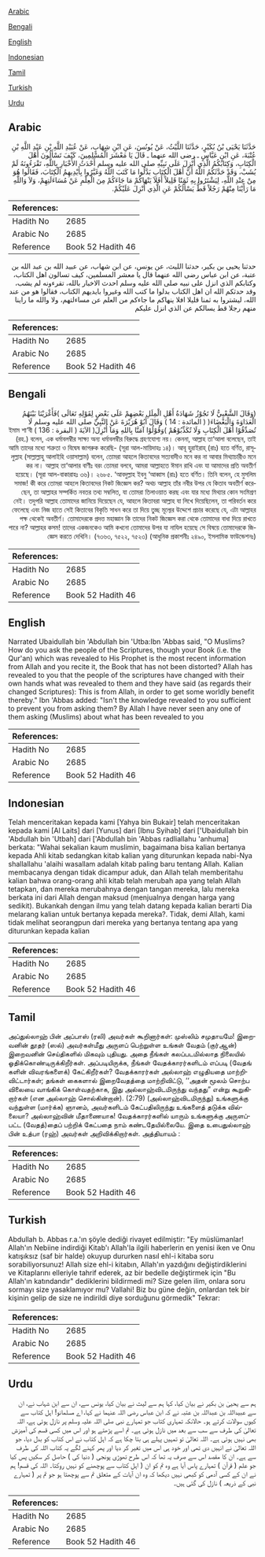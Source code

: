 [Arabic](#arabic)

[Bengali](#bengali)

[English](#english)

[Indonesian](#indonesian)

[Tamil](#tamil)

[Turkish](#turkish)

[Urdu](#urdu)

## Arabic


<div dir="rtl" lang="ar" style={{fontSize:'larger',backgroundColor:'#f8f9fa',padding:20}}>
حَدَّثَنَا يَحْيَى بْنُ بُكَيْرٍ، حَدَّثَنَا اللَّيْثُ، عَنْ يُونُسَ، عَنِ ابْنِ شِهَابٍ، عَنْ عُبَيْدِ اللَّهِ بْنِ عَبْدِ اللَّهِ بْنِ عُتْبَةَ، عَنِ ابْنِ عَبَّاسٍ ـ رضى الله عنهما ـ قَالَ يَا مَعْشَرَ الْمُسْلِمِينَ، كَيْفَ تَسْأَلُونَ أَهْلَ الْكِتَابِ، وَكِتَابُكُمُ الَّذِي أُنْزِلَ عَلَى نَبِيِّهِ صلى الله عليه وسلم أَحْدَثُ الأَخْبَارِ بِاللَّهِ، تَقْرَءُونَهُ لَمْ يُشَبْ، وَقَدْ حَدَّثَكُمُ اللَّهُ أَنَّ أَهْلَ الْكِتَابِ بَدَّلُوا مَا كَتَبَ اللَّهُ وَغَيَّرُوا بِأَيْدِيهِمُ الْكِتَابَ، فَقَالُوا هُوَ مِنْ عِنْدِ اللَّهِ، لِيَشْتَرُوا بِهِ ثَمَنًا قَلِيلاً أَفَلاَ يَنْهَاكُمْ مَا جَاءَكُمْ مِنَ الْعِلْمِ عَنْ مُسَاءَلَتِهِمْ، وَلاَ وَاللَّهِ مَا رَأَيْنَا مِنْهُمْ رَجُلاً قَطُّ يَسْأَلُكُمْ عَنِ الَّذِي أُنْزِلَ عَلَيْكُمْ‏.‏
</div>
<div style={{backgroundColor:'#f8f9fa',padding:20, marginBottom: 10}}><table> <thead> <tr> <th>References:</th> <th></th> </tr> </thead> <tbody><tr><td>Hadith No</td><td>2685</td></tr><tr><td>Arabic No</td><td>2685</td></tr><tr><td>Reference</td><td>Book 52 Hadith 46</td></tr></tbody></table></div>


<div dir="rtl" lang="ar" style={{fontSize:'larger',backgroundColor:'#f8f9fa',padding:20}}>
حدثنا يحيى بن بكير، حدثنا الليث، عن يونس، عن ابن شهاب، عن عبيد الله بن عبد الله بن عتبة، عن ابن عباس رضى الله عنهما قال يا معشر المسلمين، كيف تسالون اهل الكتاب، وكتابكم الذي انزل على نبيه صلى الله عليه وسلم احدث الاخبار بالله، تقرءونه لم يشب، وقد حدثكم الله ان اهل الكتاب بدلوا ما كتب الله وغيروا بايديهم الكتاب، فقالوا هو من عند الله، ليشتروا به ثمنا قليلا افلا ينهاكم ما جاءكم من العلم عن مساءلتهم، ولا والله ما راينا منهم رجلا قط يسالكم عن الذي انزل عليكم
</div>
<div style={{backgroundColor:'#f8f9fa',padding:20, marginBottom: 10}}><table> <thead> <tr> <th>References:</th> <th></th> </tr> </thead> <tbody><tr><td>Hadith No</td><td>2685</td></tr><tr><td>Arabic No</td><td>2685</td></tr><tr><td>Reference</td><td>Book 52 Hadith 46</td></tr></tbody></table></div>

## Bengali


<div dir="rtl" lang="bn" style={{fontSize:'larger',backgroundColor:'#f8f9fa',padding:20}}>
(وَقَالَ الشَّعْبِيُّ لَا تَجُوْزُ شَهَادَةُ أَهْلِ الْمِلَلِ بَعْضِهِمْ عَلَى بَعْضٍ لِقَوْلِهِ تَعَالَى )فَأَغْرَيْنَا بَيْنَهُمُ الْعَدَاوَةَ وَالْبَغْضَاءَ( ( المائدة : 14 ) وَقَالَ أَبُوْ هُرَيْرَةَ عَنْ النَّبِيِّ صلى الله عليه وسلم لَا تُصَدِّقُوْا أَهْلَ الْكِتَابِ وَلَا تُكَذِّبُوْهُمْ )وَقُوْلُوْا آمَنَّا بِاللهِ وَمَآ أُنْزِلَ( الآيَةَ ( البقرة : 136 ) ইমাম শা‘বী (রহ.) বলেন, এক ধর্মাবলম্বীর সাক্ষ্য অন্য ধর্মাবলম্বীর বিরুদ্ধে গ্রহণযোগ্য নয়। কেননা, আল্লাহ তা‘আলা বলেছেন, তাই আমি তাদের মধ্যে শত্রুতা ও বিদ্বেষ জাগরুক করেছি- (সূরা আল-মায়িদাহঃ ১৪)। আবূ হুরাইরাহ্ (রাঃ) হতে বর্ণিত, রাসূলুল্লাহ (সাল্লাল্লাহু আলাইহি ওয়াসাল্লাম) বলেন, তোমরা আহলে কিতাবদের সত্যবাদীও মনে কর না আবার মিথ্যাচারীও মনে কর না। আল্লাহ তা‘আলার বাণীঃ বরং তোমরা বলবে, আমরা আল্লাহতে ঈমান রাখি এবং যা আমাদের প্রতি অবতীর্ণ হয়েছে। (সূরা আল-বাকারাহঃ ৩৬)। ২৬৮৫. ‘আবদুল্লাহ ইবনু ‘আব্বাস (রাঃ) হতে বর্ণিত। তিনি বলেন, হে মুসলিম সমাজ! কী করে তোমরা আহলে কিতাবদের নিকট জিজ্ঞেস কর? অথচ আল্লাহ তাঁর নবীর উপর যে কিতাব অবতীর্ণ করেছেন, তা আল্লাহর সম্পর্কিত নবতর তথ্য সম্বলিত, যা তোমরা তিলাওয়াত করছ এবং যার মধ্যে মিথ্যার কোন সংমিশ্রণ নেই। তদুপরি আল্লাহ তোমাদের জানিয়ে দিয়েছেন যে, আহলে কিতাবরা আল্লাহ যা লিখে দিয়েছিলেন, তা পরিবর্তন করে ফেলেছে এবং নিজ হাতে সেই কিতাবের বিকৃতি সাধন করে তা দিয়ে তুচ্ছ মূল্যের উদ্দেশে প্রচার করেছে যে, এটা আল্লাহর পক্ষ থেকেই অবতীর্ণ। তোমাদেরকে প্রদত্ত মহাজ্ঞান কি তাদের নিকট জিজ্ঞেস করা থেকে তোমাদের বাধা দিয়ে রাখতে পারে না? আল্লাহর কসম! তাদের একজনকেও আমি কখনো তোমাদের উপর যা নাযিল হয়েছে সে বিষয়ে তোমাদেরকে জিজ্ঞেস করতে দেখিনি। (৭৩৬৩, ৭৫২২, ৭৫২৩) (আধুনিক প্রকাশনীঃ ২৪৯০, ইসলামিক ফাউন্ডেশনঃ)
</div>
<div style={{backgroundColor:'#f8f9fa',padding:20, marginBottom: 10}}><table> <thead> <tr> <th>References:</th> <th></th> </tr> </thead> <tbody><tr><td>Hadith No</td><td>2685</td></tr><tr><td>Arabic No</td><td>2685</td></tr><tr><td>Reference</td><td>Book 52 Hadith 46</td></tr></tbody></table></div>

## English


<div dir="ltr" lang="en" style={{fontSize:'larger',backgroundColor:'#f8f9fa',padding:20}}>
Narrated Ubaidullah bin 'Abdullah bin 'Utba:Ibn 'Abbas said, "O Muslims? How do you ask the people of the Scriptures, though your Book (i.e. the Qur'an) which was revealed to His Prophet is the most recent information from Allah and you recite it, the Book that has not been distorted? Allah has revealed to you that the people of the scriptures have changed with their own hands what was revealed to them and they have said (as regards their changed Scriptures): This is from Allah, in order to get some worldly benefit thereby." Ibn 'Abbas added: "Isn't the knowledge revealed to you sufficient to prevent you from asking them? By Allah I have never seen any one of them asking (Muslims) about what has been revealed to you
</div>
<div style={{backgroundColor:'#f8f9fa',padding:20, marginBottom: 10}}><table> <thead> <tr> <th>References:</th> <th></th> </tr> </thead> <tbody><tr><td>Hadith No</td><td>2685</td></tr><tr><td>Arabic No</td><td>2685</td></tr><tr><td>Reference</td><td>Book 52 Hadith 46</td></tr></tbody></table></div>

## Indonesian


<div dir="ltr" lang="id" style={{fontSize:'larger',backgroundColor:'#f8f9fa',padding:20}}>
Telah menceritakan kepada kami [Yahya bin Bukair] telah menceritakan kepada kami [Al Laits] dari [Yunus] dari [Ibnu Syihab] dari ['Ubaidullah bin 'Abdullah bin 'Utbah] dari ['Abdullah bin 'Abbas radliallahu 'anhuma] berkata: "Wahai sekalian kaum muslimin, bagaimana bisa kalian bertanya kepada Ahli kitab sedangkan kitab kalian yang diturunkan kepada nabi-Nya shallallahu 'alaihi wasallam adalah kitab paling baru tentang Allah. Kalian membacanya dengan tidak dicampur aduk, dan Allah telah memberitahu kalian bahwa orang-orang ahli kitab telah merubah apa yang telah Allah tetapkan, dan mereka merubahnya dengan tangan mereka, lalu mereka berkata ini dari Allah dengan maksud (menjualnya dengan harga yang sedikit). Bukankah dengan ilmu yang telah datang kepada kalian berarti Dia melarang kalian untuk bertanya kepada mereka?. Tidak, demi Allah, kami tidak melihat seorangpun dari mereka yang bertanya tentang apa yang diturunkan kepada kalian
</div>
<div style={{backgroundColor:'#f8f9fa',padding:20, marginBottom: 10}}><table> <thead> <tr> <th>References:</th> <th></th> </tr> </thead> <tbody><tr><td>Hadith No</td><td>2685</td></tr><tr><td>Arabic No</td><td>2685</td></tr><tr><td>Reference</td><td>Book 52 Hadith 46</td></tr></tbody></table></div>

## Tamil


<div dir="ltr" lang="ta" style={{fontSize:'larger',backgroundColor:'#f8f9fa',padding:20}}>
அப்துல்லாஹ் பின் அப்பாஸ் (ரலி) அவர்கள் கூறினார்கள்: முஸ்லிம் சமுதாயமே! இறைவனின் தூதர் (ஸல்) அவர்கள்மீது அருளப் பெற்றுள்ள உங்கள் வேதம் (குர்ஆன்) இறைவனின் செய்திகளில் மிகவும் புதியது. அதை நீங்கள் கலப்படமில்லாத நிலையில் ஓதிக்கொண்டிருக்கிறீர்கள். அப்படியிருக்க, நீங்கள் வேதக்காரர்களிடம் எப்படி (வேதங் களின் விவரங்களைக்) கேட்கிறீர்கள்? வேதக்காரர்கள் அல்லாஹ் எழுதியதை மாற்றிவிட்டார்கள்; தங்கள் கைகளால் இறைவேதத்தை மாற்றிவிட்டு, ‘‘அதன் மூலம் சொற்ப விலையை வாங்கிக் கொள்வதற்காக, இது அல்லாஹ்விடமிருந்து வந்தது” என்று கூறுகிறார்கள் (என அல்லாஹ் சொல்கின்றான்). (2:79) (அல்லாஹ்விடமிருந்து) உங்களுக்கு வந்துள்ள (மார்க்க) ஞானம், அவர்களிடம் கேட்பதிலிருந்து உங்களைத் தடுக்க வில்லையா? அல்லாஹ்வின் மீதாணையாக! வேதக்காரர்களில் யாரும் உங்களுக்கு அருளப்பட்ட (வேதத்)தைப் பற்றிக் கேட்பதை நாம் கண்டதேயில்லையே. இதை உபைதுல்லாஹ் பின் உத்பா (ரஹ்) அவர்கள் அறிவிக்கிறார்கள். அத்தியாயம் :
</div>
<div style={{backgroundColor:'#f8f9fa',padding:20, marginBottom: 10}}><table> <thead> <tr> <th>References:</th> <th></th> </tr> </thead> <tbody><tr><td>Hadith No</td><td>2685</td></tr><tr><td>Arabic No</td><td>2685</td></tr><tr><td>Reference</td><td>Book 52 Hadith 46</td></tr></tbody></table></div>

## Turkish


<div dir="ltr" lang="tr" style={{fontSize:'larger',backgroundColor:'#f8f9fa',padding:20}}>
Abdullah b. Abbas r.a.'ın şöyle dediği rivayet edilmiştir: "Ey müslümanlar! Allah'ın Nebiine indirdiği Kitab'ı Allah'la ilgili haberlerin en yenisi iken ve Onu katışıksız (saf bir halde) okuyup dururken nasıl ehl-i kitaba soru sorabiliyorsunuz! Allah size ehl-i kitabın, Allah'ın yazdığını değiştirdiklerini ve Kitaplarını elleriyle tahrif ederek, az bir bedelle değiştirmek için "Bu Allah'ın katındandır" dediklerini bildirmedi mi? Size gelen ilim, onlara soru sormayı size yasaklamıyor mu? Vallahi! Biz bu güne değin, onlardan tek bir kişinin gelip de size ne indirildi diye sorduğunu görmedik" Tekrar:
</div>
<div style={{backgroundColor:'#f8f9fa',padding:20, marginBottom: 10}}><table> <thead> <tr> <th>References:</th> <th></th> </tr> </thead> <tbody><tr><td>Hadith No</td><td>2685</td></tr><tr><td>Arabic No</td><td>2685</td></tr><tr><td>Reference</td><td>Book 52 Hadith 46</td></tr></tbody></table></div>

## Urdu


<div dir="rtl" lang="ur" style={{fontSize:'larger',backgroundColor:'#f8f9fa',padding:20}}>
ہم سے یحییٰ بن بکیر نے بیان کیا، کہا ہم سے لیث نے بیان کیا، یونس سے، ان سے ابن شہاب نے، ان سے عبیداللہ بن عبداللہ بن عتبہ نے کہ ابن عباس رضی اللہ عنہما نے کہا، اے مسلمانو! اہل کتاب سے کیوں سوالات کرتے ہو۔ حالانکہ تمہاری کتاب جو تمہارے نبی صلی اللہ علیہ وسلم پر نازل ہوئی ہے، اللہ تعالیٰ کی طرف سے سب سے بعد میں نازل ہوئی ہے۔ تم اسے پڑھتے ہو اور اس میں کسی قسم کی آمیزش بھی نہیں ہوئی ہے۔ اللہ تعالیٰ تو تمہیں پہلے ہی بتا چکا ہے کہ اہل کتاب نے اس کتاب کو بدل دیا، جو اللہ تعالیٰ نے انہیں دی تھی اور خود ہی اس میں تغیر کر دیا اور پھر کہنے لگے یہ کتاب اللہ کی طرف سے ہے۔ ان کا مقصد اس سے صرف یہ تھا کہ اس طرح تھوڑی پونجی ( دنیا کی ) حاصل کر سکیں پس کیا جو علم ( قرآن ) تمہارے پاس آیا ہے وہ تم کو ان ( اہل کتاب سے پوچھنے کو نہیں روکتا۔ اللہ کی قسم! ہم نے ان کے کسی آدمی کو کبھی نہیں دیکھا کہ وہ ان آیات کے متعلق تم سے پوچھتا ہو جو تم پر ( تمہارے نبی کے ذریعہ ) نازل کی گئی ہیں۔
</div>
<div style={{backgroundColor:'#f8f9fa',padding:20, marginBottom: 10}}><table> <thead> <tr> <th>References:</th> <th></th> </tr> </thead> <tbody><tr><td>Hadith No</td><td>2685</td></tr><tr><td>Arabic No</td><td>2685</td></tr><tr><td>Reference</td><td>Book 52 Hadith 46</td></tr></tbody></table></div>